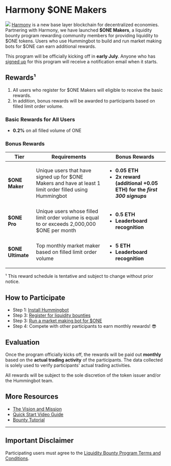 # Harmony $ONE Makers
![](https://cdn-images-1.medium.com/max/800/1*ZlrtjaSC6xqJGWfeh_kDmg.png)
[Harmony](https://harmony.one/) is a new base layer blockchain for decentralized economies. Partnering with Harmony, we have launched **$ONE Makers**, a liquidity bounty program rewarding community members for providing liquidity to $ONE tokens. Users who use Hummingbot to build and run market making bots for $ONE can earn additional rewards.

This program will be officially kicking off in **early July**. Anyone who has [signed up](https://www.hummingbot.io/liquidity-bounties/harmony/) for this program will receive a notification email when it starts.

## Rewards¹

1. All users who register for $ONE Makers will eligible to receive the basic rewards.
2. In addition, bonus rewards will be awarded to participants based on filled limit order volume.

### Basic Rewards for All Users

- **0.2%** on all filled volume of ONE

### Bonus Rewards

Tier | Requirements | Bonus Rewards
---|---|---
**$ONE Maker** | Unique users that have signed up for $ONE Makers and have at least 1 limit order filled using Hummingbot | <ul><li>**0.05 ETH**<li>**2x reward (additional +0.05 ETH) for the *first 300 signups***</ul>
**$ONE Pro** | Unique users whose filled limit order volume is equal to or exceeds 2,000,000 $ONE per month | <ul><li>**0.5 ETH**<li>**Leaderboard recognition**</ul>
**$ONE Ultimate** | Top monthly market maker based on filled limit order volume | <ul><li>**5 ETH**<li>**Leaderboard recognition**

¹ This reward schedule is tentative and subject to change without prior notice.

## How to Participate

- Step 1: [Install Hummingbot](/bounties/tutorial/install)
- Step 3: [Register for liquidity bounties](/bounties/tutorial/register)
- Step 3: [Run a market making bot for $ONE](/bounties/tutorial/bot)
- Step 4: Compete with other participants to earn monthly rewards! 😎

## Evaluation

Once the program officially kicks off, the rewards will be paid out **monthly** based on the **actual trading activity** of the participants. The data collected is solely used to verify participants' actual trading activities.

All rewards will be subject to the sole discretion of the token issuer and/or the Hummingbot team.

## More Resources

- [The Vision and Mission](https://medium.com/harmony-one/one-maker-initiative-stronger-one-by-every-one-429ab7bfcacd)
- [Quick Start Video Guide](https://www.youtube.com/watch?v=wySYAPbHRwQ&list=PLDwlNkL_4MMczSzZiomX5wFFuF40z-KLl&index=5&t=19s)
- [Bounty Tutorial](/bounties/tutorial/tutorial)

---
## Important Disclaimer

Participating users must agree to the [Liquidity Bounty Program Terms and Conditions](https://hummingbot.io/liquidity-bounty-policy/).
